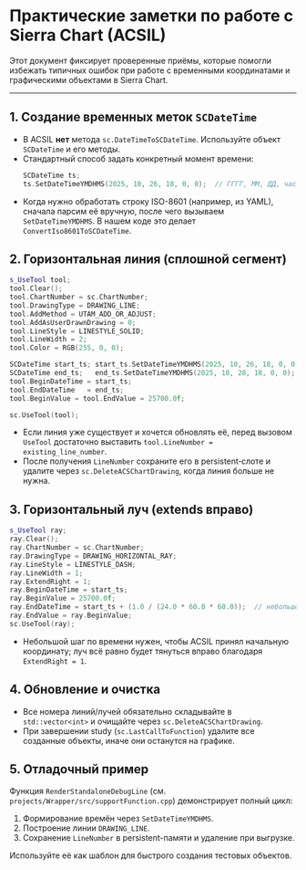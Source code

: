 # Практические заметки по работе с Sierra Chart (ACSIL)

Этот документ фиксирует проверенные приёмы, которые помогли избежать типичных ошибок при работе с временными координатами и графическими объектами в Sierra Chart.

---

## 1. Создание временных меток `SCDateTime`
- В ACSIL **нет** метода `sc.DateTimeToSCDateTime`. Используйте объект `SCDateTime` и его методы.
- Стандартный способ задать конкретный момент времени:
  ```cpp
  SCDateTime ts;
  ts.SetDateTimeYMDHMS(2025, 10, 26, 18, 0, 0);  // ГГГГ, ММ, ДД, часы, минуты, секунды
  ```
- Когда нужно обработать строку ISO-8601 (например, из YAML), сначала парсим её вручную, после чего вызываем `SetDateTimeYMDHMS`. В нашем коде это делает `ConvertIso8601ToSCDateTime`.

## 2. Горизонтальная линия (сплошной сегмент)
```cpp
s_UseTool tool;
tool.Clear();
tool.ChartNumber = sc.ChartNumber;
tool.DrawingType = DRAWING_LINE;
tool.AddMethod = UTAM_ADD_OR_ADJUST;
tool.AddAsUserDrawnDrawing = 0;
tool.LineStyle = LINESTYLE_SOLID;
tool.LineWidth = 2;
tool.Color = RGB(255, 0, 0);

SCDateTime start_ts; start_ts.SetDateTimeYMDHMS(2025, 10, 26, 18, 0, 0);
SCDateTime end_ts;   end_ts.SetDateTimeYMDHMS(2025, 10, 28, 18, 0, 0);
tool.BeginDateTime = start_ts;
tool.EndDateTime   = end_ts;
tool.BeginValue = tool.EndValue = 25700.0f;

sc.UseTool(tool);
```
- Если линия уже существует и хочется обновлять её, перед вызовом `UseTool` достаточно выставить `tool.LineNumber = existing_line_number`.
- После получения `LineNumber` сохраните его в persistent‑слоте и удалите через `sc.DeleteACSChartDrawing`, когда линия больше не нужна.

## 3. Горизонтальный луч (extends вправо)
```cpp
s_UseTool ray;
ray.Clear();
ray.ChartNumber = sc.ChartNumber;
ray.DrawingType = DRAWING_HORIZONTAL_RAY;
ray.LineStyle = LINESTYLE_DASH;
ray.LineWidth = 1;
ray.ExtendRight = 1;
ray.BeginDateTime = start_ts;
ray.BeginValue = 25700.0f;
ray.EndDateTime = start_ts + (1.0 / (24.0 * 60.0 * 60.0));  // небольшое смещение на 1 секунду
ray.EndValue = ray.BeginValue;
sc.UseTool(ray);
```
- Небольшой шаг по времени нужен, чтобы ACSIL принял начальную координату; луч всё равно будет тянуться вправо благодаря `ExtendRight = 1`.

## 4. Обновление и очистка
- Все номера линий/лучей обязательно складывайте в `std::vector<int>` и очищайте через `sc.DeleteACSChartDrawing`.
- При завершении study (`sc.LastCallToFunction`) удалите все созданные объекты, иначе они останутся на графике.

## 5. Отладочный пример
Функция `RenderStandaloneDebugLine` (см. `projects/Wrapper/src/supportFunction.cpp`) демонстрирует полный цикл:
1. Формирование времён через `SetDateTimeYMDHMS`.
2. Построение линии `DRAWING_LINE`.
3. Сохранение `LineNumber` в persistent-памяти и удаление при выгрузке.

Используйте её как шаблон для быстрого создания тестовых объектов.
